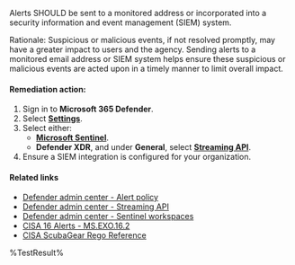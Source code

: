 Alerts SHOULD be sent to a monitored address or incorporated into a security information and event management (SIEM) system.

Rationale: Suspicious or malicious events, if not resolved promptly, may have a greater impact to users and the agency. Sending alerts to a monitored email address or SIEM system helps ensure these suspicious or malicious events are acted upon in a timely manner to limit overall impact.

#### Remediation action:

1. Sign in to **Microsoft 365 Defender**.
2. Select [**Settings**](https://security.microsoft.com/securitysettings).
3. Select either:
    - [**Microsoft Sentinel**](https://security.microsoft.com/sentinel/settings).
    - **Defender XDR**, and under **General**, select [**Streaming API**](https://security.microsoft.com/securitysettings/defender/raw_data_export).
4. Ensure a SIEM integration is configured for your organization.

#### Related links

* [Defender admin center - Alert policy](https://security.microsoft.com/alertpoliciesv2)
* [Defender admin center - Streaming API](https://security.microsoft.com/securitysettings/defender/raw_data_export)
* [Defender admin center - Sentinel workspaces](https://security.microsoft.com/sentinel/settings)
* [CISA 16 Alerts - MS.EXO.16.2](https://github.com/cisagov/ScubaGear/blob/main/PowerShell/ScubaGear/baselines/exo.md#msexo162v1)
* [CISA ScubaGear Rego Reference](https://github.com/cisagov/ScubaGear/blob/main/PowerShell/ScubaGear/Rego/EXOConfig.rego#L878)

<!--- Results --->
%TestResult%